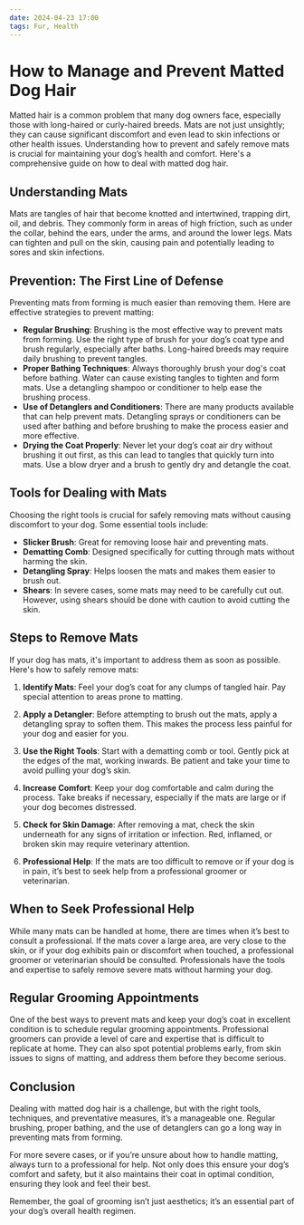 ```yaml
---
date: 2024-04-23 17:00
tags: Fur, Health
---
```

# How to Manage and Prevent Matted Dog Hair

Matted hair is a common problem that many dog owners face, especially those with long-haired or curly-haired breeds. Mats are not just unsightly; they can cause significant discomfort and even lead to skin infections or other health issues. Understanding how to prevent and safely remove mats is crucial for maintaining your dog’s health and comfort. Here's a comprehensive guide on how to deal with matted dog hair.

## Understanding Mats

Mats are tangles of hair that become knotted and intertwined, trapping dirt, oil, and debris. They commonly form in areas of high friction, such as under the collar, behind the ears, under the arms, and around the lower legs. Mats can tighten and pull on the skin, causing pain and potentially leading to sores and skin infections.

## Prevention: The First Line of Defense

Preventing mats from forming is much easier than removing them. Here are effective strategies to prevent matting:

- **Regular Brushing**: Brushing is the most effective way to prevent mats from forming. Use the right type of brush for your dog’s coat type and brush regularly, especially after baths. Long-haired breeds may require daily brushing to prevent tangles.
- **Proper Bathing Techniques**: Always thoroughly brush your dog's coat before bathing. Water can cause existing tangles to tighten and form mats. Use a detangling shampoo or conditioner to help ease the brushing process.
- **Use of Detanglers and Conditioners**: There are many products available that can help prevent mats. Detangling sprays or conditioners can be used after bathing and before brushing to make the process easier and more effective.
- **Drying the Coat Properly**: Never let your dog’s coat air dry without brushing it out first, as this can lead to tangles that quickly turn into mats. Use a blow dryer and a brush to gently dry and detangle the coat.

## Tools for Dealing with Mats

Choosing the right tools is crucial for safely removing mats without causing discomfort to your dog. Some essential tools include:

- **Slicker Brush**: Great for removing loose hair and preventing mats.
- **Dematting Comb**: Designed specifically for cutting through mats without harming the skin.
- **Detangling Spray**: Helps loosen the mats and makes them easier to brush out.
- **Shears**: In severe cases, some mats may need to be carefully cut out. However, using shears should be done with caution to avoid cutting the skin.

## Steps to Remove Mats

If your dog has mats, it's important to address them as soon as possible. Here's how to safely remove mats:

1. **Identify Mats**: Feel your dog’s coat for any clumps of tangled hair. Pay special attention to areas prone to matting.

2. **Apply a Detangler**: Before attempting to brush out the mats, apply a detangling spray to soften them. This makes the process less painful for your dog and easier for you.

3. **Use the Right Tools**: Start with a dematting comb or tool. Gently pick at the edges of the mat, working inwards. Be patient and take your time to avoid pulling your dog’s skin.

4. **Increase Comfort**: Keep your dog comfortable and calm during the process. Take breaks if necessary, especially if the mats are large or if your dog becomes distressed.

5. **Check for Skin Damage**: After removing a mat, check the skin underneath for any signs of irritation or infection. Red, inflamed, or broken skin may require veterinary attention.

6. **Professional Help**: If the mats are too difficult to remove or if your dog is in pain, it’s best to seek help from a professional groomer or veterinarian.

## When to Seek Professional Help

While many mats can be handled at home, there are times when it’s best to consult a professional. If the mats cover a large area, are very close to the skin, or if your dog exhibits pain or discomfort when touched, a professional groomer or veterinarian should be consulted. Professionals have the tools and expertise to safely remove severe mats without harming your dog.

## Regular Grooming Appointments

One of the best ways to prevent mats and keep your dog’s coat in excellent condition is to schedule regular grooming appointments. Professional groomers can provide a level of care and expertise that is difficult to replicate at home. They can also spot potential problems early, from skin issues to signs of matting, and address them before they become serious.

## Conclusion

Dealing with matted dog hair is a challenge, but with the right tools, techniques, and preventative measures, it’s a manageable one. Regular brushing, proper bathing, and the use of detanglers can go a long way in preventing mats from forming.

For more severe cases, or if you’re unsure about how to handle matting, always turn to a professional for help. Not only does this ensure your dog’s comfort and safety, but it also maintains their coat in optimal condition, ensuring they look and feel their best.

Remember, the goal of grooming isn’t just aesthetics; it’s an essential part of your dog’s overall health regimen.
